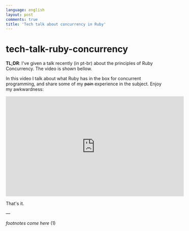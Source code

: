 ```yaml
---
language: english
layout: post
comments: true
title: 'Tech talk about concurrency in Ruby'
---
```


<p hidden>

# tech-talk-ruby-concurrency

</p>

**TL;DR**: I've given a talk recently (in pt-br) about the principles of Ruby
Concurrency. The video is shown bellow.

<p hidden> <span class="underline">excerpt-separator</span> </p>

In this video I talk about what Ruby has in the box for concurrent programming,
and share some of my ~~pain~~ experience in the subject. Enjoy my awkwardness:

<iframe width="560" height="315" src="https://www.youtube.com/embed/jd1FpNSwV6c" frameborder="0" allowfullscreen></iframe>

That's it.

&#x2014;

*footnotes come here* (1)
